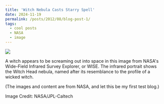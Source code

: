 ```yaml
---
title: 'Witch Nebula Casts Starry Spell'
date: 2024-11-19
permalink: /posts/2012/08/blog-post-1/
tags:
  - cool posts
  - NASA
  - image
---
```


![](/images/witch-head-brews-baby-stars-10592267924-oorig.jpg)

A witch appears to be screaming out into space in this image from NASA's Wide-Field Infrared Survey Explorer, or WISE. The infrared portrait shows the Witch Head nebula, named after its resemblance to the profile of a wicked witch. 

(The images and content are from NASA, and let this be my first test blog.)

Image Credit: NASA/JPL-Caltech
